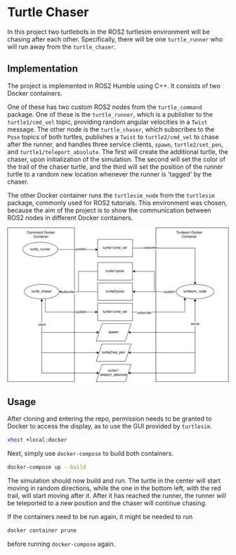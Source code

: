 # Turtle Chaser
In this project two turtlebots in the ROS2 turtlesim environment will be chasing after each other. Specifically, there will be one `turtle_runner` who will run away from the `turtle_chaser`. 

## Implementation
The project is implemented in ROS2 Humble using C++. It consists of two Docker containers. 

One of these has two custom ROS2 nodes from the `turtle_command` package. One of these is the `turtle_runner`, which is a publisher to the `turtle1/cmd_vel` topic, providing random angular velocities in a `Twist` message. The other node is the `turtle_chaser`, which subscribes to the `Pose` topics of both turtles, publishes a `Twist` to `turtle2/cmd_vel` to chase after the runner, and handles three service clients, `spawn`, `turtle2/set_pen`, and `turtle1/teleport_absolute`. The first will create the additional turtle, the chaser, upon initialization of the simulation. The second will set the color of the trail of the chaser turtle, and the third will set the position of the runner turtle to a random new location whenever the runner is 'tagged' by the chaser.

The other Docker container runs the `turtlesim_node` from the `turtlesim` package, commonly used for ROS2 tutorials. This environment was chosen, because the aim of the project is to show the communication between ROS2 nodes in different Docker containers.

![Diagram for Docker Containers and ROS2 Nodes](./images/diagram.svg)

## Usage

After cloning and entering the repo, permission needs to be granted to Docker to access the display, as to use the GUI provided by `turtlesim`.

```bash
xhost +local:docker
```

Next, simply use `docker-compose` to build both containers.
```bash
docker-compose up --build
```

The simulation should now build and run. The turtle in the center will start moving in random directions, while the one in the bottom left, with the red trail, will start moving after it. After it has reached the runner, the runner will be teleported to a new position and the chaser will continue chasing.

If the containers need to be run again, it might be needed to run
```bash
docker container prune
```
before running `docker-compose` again.